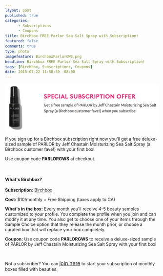 ```yaml
---
layout: post
published: true
categories: 
      - Subscriptions
      - Coupons
title: Birchbox FREE Parlor Sea Salt Spray with Subscription!
featured: false
comments: true
type: photo
imagefeature: BirchboxParlorGWS.png
headline: Birchbox FREE Parlor Sea Salt Spray with Subscription!
tags: [Birchbox, Subscriptions, Coupons]
date: 2015-07-22 11:50:39 -08:00
---
```


<center><a href="https://www.birchbox.com/invite/whatsupmailbox" target="_blank">
<img src="/images/BirchboxParlorGWS.png" border="0" style="border:none;max-width:100%;" alt="Birchbox FREE Parlor Sea Salt Spray with Subscription!" />
</a></center>

<p>If you sign up for a Birchbox subscription right now you'll get a free deluxe-sized sample of PARLOR by Jeff Chastain Moisturizing Sea Salt Spray (a Birchbox customer fave!) with your first box!</p>
<p>Use coupon code <b>PARLORGWS</b> at checkout.</p>
<br>

<H4>What's Birchbox?</H4>
<p><b>Subscription:</b> <a href="https://www.birchbox.com/invite/whatsupmailbox">Birchbox</a></p>
<p><b>Cost:</b> $10/monthly + Free Shipping (taxes apply to CA)</p>
<p><b>What's in the box:</b> Every month you'll receive 4-5 beauty samples customized to your profile. You complete the profile when you join and can modify it at any time. You also get to choose one of your items through the Sample Choice option that they release the month prior, or choose a curated box that will replace your box completely.</p>
<p><b>Coupon:</b> Use coupon code <b>PARLORGWS</b> to receive a deluxe-sized sample of PARLOR by Jeff Chastain Moisturizing Sea Salt Spray with your first box!</p>
<br>
<p>Not a subscriber? You can <a href="https://www.birchbox.com/invite/whatsupmailbox"><big>join here</big></a> to start your subscription of monthly boxes filled with beauties.</p>
